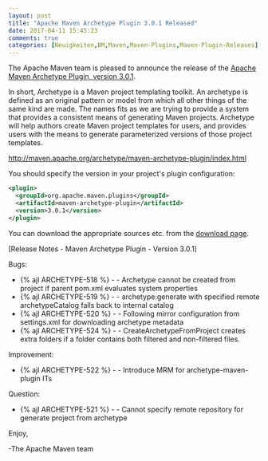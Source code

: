 ```yaml
---
layout: post
title: "Apache Maven Archetype Plugin 3.0.1 Released"
date: 2017-04-11 15:45:23
comments: true
categories: [Neuigkeiten,BM,Maven,Maven-Plugins,Maven-Plugin-Releases]
---
```

The Apache Maven team is pleased to announce the release of the 
[Apache Maven Archetype Plugin, version 3.0.1](http://maven.apache.org/archetype/maven-archetype-plugin/).

In short, Archetype is a Maven project templating toolkit. An archetype is defined as an original pattern or model from which all other things of the same kind are made. The names fits as we are trying to provide a system that provides a consistent means of generating Maven projects. Archetype will help authors create Maven project templates for users, and provides users with the means to generate parameterized versions of those project templates.

http://maven.apache.org/archetype/maven-archetype-plugin/index.html

You should specify the version in your project's plugin configuration:

```xml
<plugin>
  <groupId>org.apache.maven.plugins</groupId>
  <artifactId>maven-archetype-plugin</artifactId>
  <version>3.0.1</version>
</plugin>
```

You can download the appropriate sources etc. from the [download page](https://maven.apache.org/plugins/maven-archetype-plugin/download.cgi).

<!-- more -->

[Release Notes - Maven Archetype Plugin - Version 3.0.1]

Bugs:

 * {% ajl ARCHETYPE-518 %} - - Archetype cannot be created from project if parent pom.xml evaluates system properties 
 * {% ajl ARCHETYPE-519 %} - - archetype:generate with specified remote archetypeCatalog falls back to internal catalog 
 * {% ajl ARCHETYPE-520 %} - - Following mirror configuration from settings.xml for downloading archetype metadata 
 * {% ajl ARCHETYPE-524 %} - - CreateArchetypeFromProject creates extra folders if a folder contains both filtered and non-filtered files.

Improvement:

 * {% ajl ARCHETYPE-522 %} - - Introduce MRM for archetype-maven-plugin ITs

Question:

 * {% ajl ARCHETYPE-521 %} - - Cannot specify remote repository for generate project from archetype

Enjoy,

-The Apache Maven team
